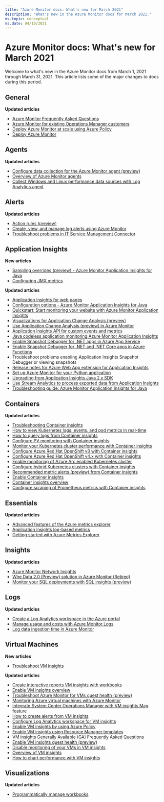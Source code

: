```yaml
---
title: "Azure Monitor docs: What's new for March 2021"
description: "What's new in the Azure Monitor docs for March 2021."
ms.topic: conceptual
ms.date: 04/10/2021
---
```


# Azure Monitor docs: What's new for March 2021

Welcome to what's new in the Azure Monitor docs from March 1, 2021 through March 31, 2021. This article lists some of the major changes to docs during this period.

## General

**Updated articles**

- [Azure Monitor Frequently Asked Questions](faq.md)
- [Azure Monitor for existing Operations Manager customers](azure-monitor-operations-manager.md)
- [Deploy Azure Monitor at scale using Azure Policy](deploy-scale.md)
- [Deploy Azure Monitor](deploy.md)
   
## Agents

**Updated articles**

- [Configure data collection for the Azure Monitor agent (preview)](agents/data-collection-rule-azure-monitor-agent.md)
- [Overview of Azure Monitor agents](agents/agents-overview.md)
- [Collect Windows and Linux performance data sources with Log Analytics agent](agents/data-sources-performance-counters.md)

## Alerts

**Updated articles**

- [Action rules (preview)](alerts/alerts-action-rules.md)
- [Create, view, and manage log alerts using Azure Monitor](alerts/alerts-log.md)
- [Troubleshoot problems in IT Service Management Connector](alerts/itsmc-troubleshoot-overview.md)

## Application Insights

**New articles**

- [Sampling overrides (preview) - Azure Monitor Application Insights for Java](app/java-standalone-sampling-overrides.md)
- [Configuring JMX metrics](app/java-jmx-metrics-configuration.md)

**Updated articles**

- [Application Insights for web pages](app/javascript.md)
- [Configuration options - Azure Monitor Application Insights for Java](app/java-standalone-config.md)
- [Quickstart: Start monitoring your website with Azure Monitor Application Insights](app/website-monitoring.md)
- [Visualizations for Application Change Analysis (preview)](app/change-analysis-visualizations.md)
- [Use Application Change Analysis (preview) in Azure Monitor](app/change-analysis.md)
- [Application Insights API for custom events and metrics](app/api-custom-events-metrics.md)
- [Java codeless application monitoring Azure Monitor Application Insights](app/java-in-process-agent.md)
- [Enable Snapshot Debugger for .NET apps in Azure App Service](app/snapshot-debugger-appservice.md)
- [Enable Snapshot Debugger for .NET and .NET Core apps in Azure Functions](app/snapshot-debugger-function-app.md)
- [<a id=troubleshooting></a> Troubleshoot problems enabling Application Insights Snapshot Debugger or viewing snapshots](app/snapshot-debugger-troubleshoot.md)
- [Release notes for Azure Web App extension for Application Insights](app/web-app-extension-release-notes.md)
- [Set up Azure Monitor for your Python application](app/opencensus-python.md)
- [Upgrading from Application Insights Java 2.x SDK](app/java-standalone-upgrade-from-2x.md)
- [Use Stream Analytics to process exported data from Application Insights](app/export-stream-analytics.md)
- [Troubleshooting guide: Azure Monitor Application Insights for Java](app/java-standalone-troubleshoot.md)

## Containers

**Updated articles**

- [Troubleshooting Container insights](containers/container-insights-troubleshoot.md)
- [How to view Kubernetes logs, events, and pod metrics in real-time](containers/container-insights-livedata-overview.md)
- [How to query logs from Container insights](containers/container-insights-log-search.md)
- [Configure PV monitoring with Container insights](containers/container-insights-persistent-volumes.md)
- [Monitor your Kubernetes cluster performance with Container insights](containers/container-insights-analyze.md)
- [Configure Azure Red Hat OpenShift v3 with Container insights](containers/container-insights-azure-redhat-setup.md)
- [Configure Azure Red Hat OpenShift v4.x with Container insights](containers/container-insights-azure-redhat4-setup.md)
- [Enable monitoring of Azure Arc enabled Kubernetes cluster](containers/container-insights-enable-arc-enabled-clusters.md)
- [Configure hybrid Kubernetes clusters with Container insights](containers/container-insights-hybrid-setup.md)
- [Recommended metric alerts (preview) from Container insights](containers/container-insights-metric-alerts.md)
- [Enable Container insights](containers/container-insights-onboard.md)
- [Container insights overview](containers/container-insights-overview.md)
- [Configure scraping of Prometheus metrics with Container insights](containers/container-insights-prometheus-integration.md)

## Essentials

**Updated articles**

- [Advanced features of the Azure metrics explorer](essentials/metrics-charts.md)
- [Application Insights log-based metrics](essentials/app-insights-metrics.md)
- [Getting started with Azure Metrics Explorer](essentials/metrics-getting-started.md)


## Insights

**Updated articles**

- [Azure Monitor Network Insights](insights/network-insights-overview.md)
- [Wire Data 2.0 (Preview) solution in Azure Monitor (Retired)](insights/wire-data.md)
- [Monitor your SQL deployments with SQL insights (preview)](insights/sql-insights-overview.md)

## Logs

**Updated articles**

- [Create a Log Analytics workspace in the Azure portal](logs/quick-create-workspace.md)
- [Manage usage and costs with Azure Monitor Logs](logs/manage-cost-storage.md)
- [Log data ingestion time in Azure Monitor](logs/data-ingestion-time.md)

## Virtual Machines

**New articles**

- [Troubleshoot VM insights](vm/vminsights-troubleshoot.md)

**Updated articles**

- [Create interactive reports VM insights with workbooks](vm/vminsights-workbooks.md)
- [Enable VM insights overview](vm/vminsights-enable-overview.md)
- [Troubleshoot Azure Monitor for VMs guest health (preview)](vm/vminsights-health-troubleshoot.md)
- [Monitoring Azure virtual machines with Azure Monitor](vm/monitor-vm-azure.md)
- [Integrate System Center Operations Manager with VM insights Map feature](vm/service-map-scom.md)
- [How to create alerts from VM insights](vm/vminsights-alerts.md)
- [Configure Log Analytics workspace for VM insights](vm/vminsights-configure-workspace.md)
- [Enable VM insights by using Azure Policy](vm/vminsights-enable-policy.md)
- [Enable VM insights using Resource Manager templates](vm/vminsights-enable-resource-manager.md)
- [VM insights Generally Available (GA) Frequently Asked Questions](vm/vminsights-ga-release-faq.yml)
- [Enable VM insights guest health (preview)](vm/vminsights-health-enable.md)
- [Disable monitoring of your VMs in VM insights](vm/vminsights-optout.md)
- [Overview of VM insights](vm/vminsights-overview.md)
- [How to chart performance with VM insights](vm/vminsights-performance.md)

## Visualizations

**Updated articles**

- [Programmatically manage workbooks](visualize/workbooks-automate.md)

